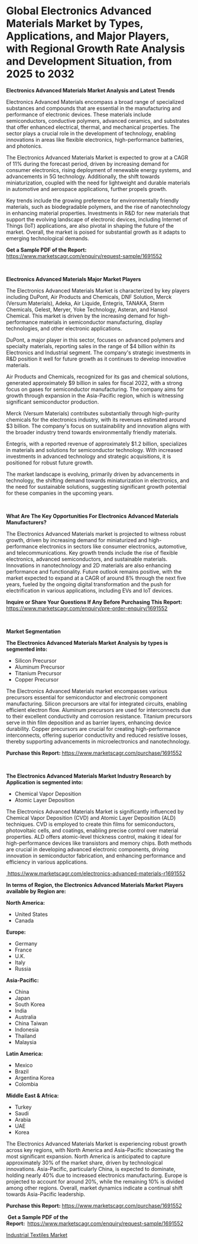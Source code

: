 <p><h1>Global Electronics Advanced Materials Market by Types, Applications, and Major Players, with Regional Growth Rate Analysis and Development Situation, from 2025 to 2032</h1></p><p><strong>Electronics Advanced Materials Market Analysis and Latest Trends</strong></p>
<p><p>Electronics Advanced Materials encompass a broad range of specialized substances and compounds that are essential in the manufacturing and performance of electronic devices. These materials include semiconductors, conductive polymers, advanced ceramics, and substrates that offer enhanced electrical, thermal, and mechanical properties. The sector plays a crucial role in the development of technology, enabling innovations in areas like flexible electronics, high-performance batteries, and photonics.</p><p>The Electronics Advanced Materials Market is expected to grow at a CAGR of 11% during the forecast period, driven by increasing demand for consumer electronics, rising deployment of renewable energy systems, and advancements in 5G technology. Additionally, the shift towards miniaturization, coupled with the need for lightweight and durable materials in automotive and aerospace applications, further propels growth. </p><p>Key trends include the growing preference for environmentally friendly materials, such as biodegradable polymers, and the rise of nanotechnology in enhancing material properties. Investments in R&D for new materials that support the evolving landscape of electronic devices, including Internet of Things (IoT) applications, are also pivotal in shaping the future of the market. Overall, the market is poised for substantial growth as it adapts to emerging technological demands.</p></p>
<p><strong>Get a Sample PDF of the Report:&nbsp;</strong> <a href="https://www.marketscagr.com/enquiry/request-sample/1691552?utm_campaign=2991&utm_medium=2&utm_source=Github&utm_content=ia&utm_term=27032025&utm_id=electronics-advanced-materials">https://www.marketscagr.com/enquiry/request-sample/1691552</a></p>
<p>&nbsp;</p>
<p><strong>Electronics Advanced Materials Major Market Players</strong></p>
<p><p>The Electronics Advanced Materials Market is characterized by key players including DuPont, Air Products and Chemicals, DNF Solution, Merck (Versum Materials), Adeka, Air Liquide, Entegris, TANAKA, Sterm Chemicals, Gelest, Meryer, Yoke Technology, Asteran, and Hansol Chemical. This market is driven by the increasing demand for high-performance materials in semiconductor manufacturing, display technologies, and other electronic applications.</p><p>DuPont, a major player in this sector, focuses on advanced polymers and specialty materials, reporting sales in the range of $4 billion within its Electronics and Industrial segment. The company's strategic investments in R&D position it well for future growth as it continues to develop innovative materials.</p><p>Air Products and Chemicals, recognized for its gas and chemical solutions, generated approximately $9 billion in sales for fiscal 2022, with a strong focus on gases for semiconductor manufacturing. The company aims for growth through expansion in the Asia-Pacific region, which is witnessing significant semiconductor production.</p><p>Merck (Versum Materials) contributes substantially through high-purity chemicals for the electronics industry, with its revenues estimated around $3 billion. The company's focus on sustainability and innovation aligns with the broader industry trend towards environmentally friendly materials.</p><p>Entegris, with a reported revenue of approximately $1.2 billion, specializes in materials and solutions for semiconductor technology. With increased investments in advanced technology and strategic acquisitions, it is positioned for robust future growth.</p><p>The market landscape is evolving, primarily driven by advancements in technology, the shifting demand towards miniaturization in electronics, and the need for sustainable solutions, suggesting significant growth potential for these companies in the upcoming years.</p></p>
<p>&nbsp;</p>
<p><strong>What Are The Key Opportunities For Electronics Advanced Materials Manufacturers?</strong></p>
<p><p>The Electronics Advanced Materials market is projected to witness robust growth, driven by increasing demand for miniaturized and high-performance electronics in sectors like consumer electronics, automotive, and telecommunications. Key growth trends include the rise of flexible electronics, advanced semiconductors, and sustainable materials. Innovations in nanotechnology and 2D materials are also enhancing performance and functionality. Future outlook remains positive, with the market expected to expand at a CAGR of around 8% through the next five years, fueled by the ongoing digital transformation and the push for electrification in various applications, including EVs and IoT devices.</p></p>
<p><strong>Inquire or Share Your Questions If Any Before Purchasing This Report:</strong> <a href="https://www.marketscagr.com/enquiry/pre-order-enquiry/1691552?utm_campaign=2991&utm_medium=2&utm_source=Github&utm_content=ia&utm_term=27032025&utm_id=electronics-advanced-materials">https://www.marketscagr.com/enquiry/pre-order-enquiry/1691552</a></p>
<p>&nbsp;</p>
<p><strong>Market Segmentation</strong></p>
<p><strong>The Electronics Advanced Materials Market Analysis by types is segmented into:</strong></p>
<p><ul><li>Silicon Precursor</li><li>Aluminum Precursor</li><li>Titanium Precursor</li><li>Copper Precursor</li></ul></p>
<p><p>The Electronics Advanced Materials market encompasses various precursors essential for semiconductor and electronic component manufacturing. Silicon precursors are vital for integrated circuits, enabling efficient electron flow. Aluminum precursors are used for interconnects due to their excellent conductivity and corrosion resistance. Titanium precursors serve in thin film deposition and as barrier layers, enhancing device durability. Copper precursors are crucial for creating high-performance interconnects, offering superior conductivity and reduced resistive losses, thereby supporting advancements in microelectronics and nanotechnology.</p></p>
<p><strong>Purchase this Report:&nbsp;</strong><a href="https://www.marketscagr.com/purchase/1691552?utm_campaign=2991&utm_medium=2&utm_source=Github&utm_content=ia&utm_term=27032025&utm_id=electronics-advanced-materials">https://www.marketscagr.com/purchase/1691552</a></p>
<p>&nbsp;</p>
<p><strong>The Electronics Advanced Materials Market Industry Research by Application is segmented into:</strong></p>
<p><ul><li>Chemical Vapor Deposition</li><li>Atomic Layer Deposition</li></ul></p>
<p><p>The Electronics Advanced Materials Market is significantly influenced by Chemical Vapor Deposition (CVD) and Atomic Layer Deposition (ALD) techniques. CVD is employed to create thin films for semiconductors, photovoltaic cells, and coatings, enabling precise control over material properties. ALD offers atomic-level thickness control, making it ideal for high-performance devices like transistors and memory chips. Both methods are crucial in developing advanced electronic components, driving innovation in semiconductor fabrication, and enhancing performance and efficiency in various applications.</p></p>
<p><a href="https://www.marketscagr.com/electronics-advanced-materials-r1691552?utm_campaign=2991&utm_medium=2&utm_source=Github&utm_content=ia&utm_term=27032025&utm_id=electronics-advanced-materials">&nbsp;https://www.marketscagr.com/electronics-advanced-materials-r1691552</a></p>
<p><strong>In terms of Region, the Electronics Advanced Materials Market Players available by Region are:</strong></p>
<p>
    <p> <strong> North America: </strong>
        <ul>
            <li>United States</li>
            <li>Canada</li>
        </ul>
        </p> 
    <p> <strong> Europe: </strong>
        <ul>
            <li>Germany</li>
            <li>France</li>
            <li>U.K.</li>
            <li>Italy</li>
            <li>Russia</li>
        </ul>
        </p> 
    <p> <strong> Asia-Pacific: </strong>
        <ul>
            <li>China</li>
            <li>Japan</li>
            <li>South Korea</li>
            <li>India</li>
            <li>Australia</li>
            <li>China Taiwan</li>
            <li>Indonesia</li>
            <li>Thailand</li>
            <li>Malaysia</li>
        </ul>
        </p> 
    <p> <strong> Latin America: </strong>
        <ul>
            <li>Mexico</li>
            <li>Brazil</li>
            <li>Argentina Korea</li>
            <li>Colombia</li>
        </ul>
        </p> 
    <p> <strong> Middle East & Africa: </strong>
        <ul>
            <li>Turkey</li>
            <li>Saudi</li>
            <li>Arabia</li>
            <li>UAE</li>
            <li>Korea</li>
        </ul>
    </p>
    </p>
<p><p>The Electronics Advanced Materials Market is experiencing robust growth across key regions, with North America and Asia-Pacific showcasing the most significant expansion. North America is anticipated to capture approximately 30% of the market share, driven by technological innovations. Asia-Pacific, particularly China, is expected to dominate, holding nearly 40% due to increased electronics manufacturing. Europe is projected to account for around 20%, while the remaining 10% is divided among other regions. Overall, market dynamics indicate a continual shift towards Asia-Pacific leadership.</p></p>
<p><strong>Purchase this Report: </strong><a href="https://www.marketscagr.com/purchase/1691552?utm_campaign=2991&utm_medium=2&utm_source=Github&utm_content=ia&utm_term=27032025&utm_id=electronics-advanced-materials">https://www.marketscagr.com/purchase/1691552</a></p>
<p>&nbsp;<strong>Get a Sample PDF of the Report:&nbsp;&nbsp;</strong><a href="https://www.marketscagr.com/enquiry/request-sample/1691552?utm_campaign=2991&utm_medium=2&utm_source=Github&utm_content=ia&utm_term=27032025&utm_id=electronics-advanced-materials">https://www.marketscagr.com/enquiry/request-sample/1691552</a></p>
<p><strong></strong></p>
<p><p><a href="https://github.com/saaindosya/Market-Research-Report-List-1/blob/main/industrial-textiles-market.md?utm_campaign=2991&utm_medium=2&utm_source=Github&utm_content=ia&utm_term=27032025&utm_id=electronics-advanced-materials">Industrial Textiles Market</a></p></p>